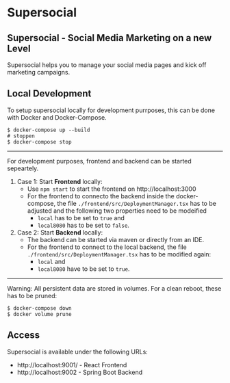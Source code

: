 # Supersocial

## Supersocial - Social Media Marketing on a new Level
Supersocial helps you to manage your social media pages and kick off marketing campaigns. 

## Local Development
To setup supersocial locally for development purrposes, this can be done with Docker and Docker-Compose.

    $ docker-compose up --build
    # stoppen
    $ docker-compose stop
----

For development purposes, frontend and backend can be started sepeartely.
1. Case 1: Start **Frontend** locally:
    * Use `npm start` to start the frontend on http://localhost:3000
    * For the frontend to connecto the backend inside the docker-compose, the file `./frontend/src/DeploymentManager.tsx` has to be adjusted and the following two properties need to be modeified 
        * `local` has to be set to `true` and 
        * `local8080` has to be set to `false`.
2. Case 2: Start **Backend** locally:
    * The backend can be started via maven or directly from an IDE.
    * For the frontend to connect to the local backend, the file `./frontend/src/DeploymentManager.tsx` has to be modified again:
        * `local` and 
        * `local8080` have to be set to `true`.

----
Warning: All persistent data are stored in volumes. For a clean reboot, these has to be pruned:

    $ docker-compose down
    $ docker volume prune


## Access
Supersocial is available under the following URLs:
* http://localhost:9001/  -  React Frontend
* http://localhost:9002 - Spring Boot Backend


